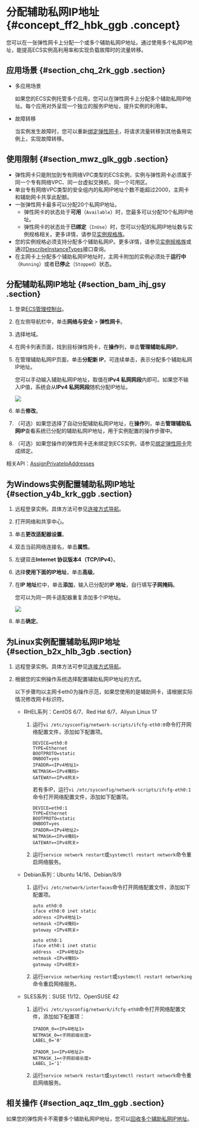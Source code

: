 # 分配辅助私网IP地址 {#concept_ff2_hbk_ggb .concept}

您可以在一张弹性网卡上分配一个或多个辅助私网IP地址。通过使用多个私网IP地址，能提高ECS实例高利用率和实现负载故障时的流量转移。

## 应用场景 {#section_chq_2rk_ggb .section}

-   多应用场景

    如果您的ECS实例托管多个应用，您可以在弹性网卡上分配多个辅助私网IP地址。每个应用对外呈现一个独立的服务IP地址，提升实例的利用率。

-   故障转移

    当实例发生故障时，您可以重新[绑定弹性网卡](cn.zh-CN/网络/弹性网卡/绑定弹性网卡.md#)，将请求流量转移到其他备用实例上，实现故障转移。


## 使用限制 {#section_mwz_glk_ggb .section}

-   弹性网卡只能附加到专有网络VPC类型的ECS实例，实例与弹性网卡必须属于同一个专有网络VPC、同一台虚拟交换机、同一个可用区。
-   单台专有网络VPC类型的安全组内的私网IP地址个数不能超过2000，主网卡和辅助网卡共享此配额。
-   一张弹性网卡最多可以分配20个私网IP地址。
    -   弹性网卡的状态处于**可用**（`Available`）时，您最多可以分配10个私网IP地址。
    -   弹性网卡的状态处于**已绑定**（`InUse`）时，您可以分配的私网IP地址数与实例规格相关。更多详情，请参见[实例规格族](../../../../cn.zh-CN/实例/实例规格族.md#)。
-   您的实例规格必须支持分配多个辅助私网IP。更多详情，请参见[实例规格族](../../../../cn.zh-CN/实例/实例规格族.md#)或通过[DescribeInstanceTypes](../../../../cn.zh-CN/API参考/实例/DescribeInstanceTypes.md#)接口查询。
-   在主网卡上分配多个辅助私网IP地址时，主网卡附加的实例必须处于**运行中**（`Running`）或者**已停止**（`Stopped`）状态。

## 分配辅助私网IP地址 {#section_bam_ihj_gsy .section}

1.  登录[ECS管理控制台](https://ecs.console.aliyun.com/)。
2.  在左侧导航栏中，单击**网络与安全** \> **弹性网卡**。
3.  选择地域。
4.  在网卡列表页面，找到目标弹性网卡，在**操作**列，单击**管理辅助私网IP**。
5.  在管理辅助私网IP页面，单击**分配新 IP**。可连续单击，表示分配多个辅助私网IP地址。

    您可以手动输入辅助私网IP地址，取值在**IPv4 私网网段**内即可。如果您不输入IP值，系统会从**IPv4 私网网段**随机分配IP地址。

    ![](http://static-aliyun-doc.oss-cn-hangzhou.aliyuncs.com/assets/img/83258/155955978747047_zh-CN.png)

6.  单击**修改**。
7.  （可选）如果您选择了自动分配辅助私网IP地址，在**操作**列，单击**管理辅助私网IP**查看系统已分配的辅助私网IP地址，用于实例配置的操作步骤中。
8.  （可选）如果您操作的弹性网卡还未绑定到ECS实例，请参见[绑定弹性网卡](cn.zh-CN/网络/弹性网卡/绑定弹性网卡.md#)完成绑定。

相关API：[AssignPrivateIpAddresses](../../../../cn.zh-CN/API参考/弹性网卡/AssignPrivateIpAddresses.md#)

## 为Windows实例配置辅助私网IP地址 {#section_y4b_krk_ggb .section}

1.  远程登录实例。具体方法可参见[连接方式导航](../../../../cn.zh-CN/实例/连接实例/连接方式导航.md#)。
2.  打开网络和共享中心。
3.  单击**更改适配器设置**。
4.  双击当前网络连接名，单击**属性**。
5.  左键双击**Internet 协议版本4（TCP/IPv4）**。
6.  选择**使用下面的IP地址**，单击**高级**。
7.  在**IP 地址**栏中，单击**添加**，输入已分配的**IP 地址**，自行填写**子网掩码**。

    您可以为同一网卡适配器重复添加多个IP地址。

    ![](http://static-aliyun-doc.oss-cn-hangzhou.aliyuncs.com/assets/img/83258/155955978747049_zh-CN.png)

8.  单击**确定**。

## 为Linux实例配置辅助私网IP地址 {#section_b2x_hlb_3gb .section}

1.  远程登录实例。具体方法可参见[连接方式导航](../../../../cn.zh-CN/实例/连接实例/连接方式导航.md#)。
2.  根据您的实例操作系统选择配置辅助私网IP地址的方式。

    以下步骤均以主网卡eth0为操作示范，如果您使用的是辅助网卡，请根据实际情况修改网卡标识符。

    -   RHEL系列：CentOS 6/7、Red Hat 6/7、Aliyun Linux 17
        1.  运行`vi /etc/sysconfig/network-scripts/ifcfg-eth0:0`命令打开网络配置文件，添加如下配置项。

            ``` {#codeblock_tr9_8mc_60j}
            DEVICE=eth0:0
            TYPE=Ethernet
            BOOTPROTO=static
            ONBOOT=yes
            IPADDR=<IPv4地址1>
            NETMASK=<IPv4掩码>
            GATEWAY=<IPv4网关>
            ```

            若有多IP，运行`vi /etc/sysconfig/network-scripts/ifcfg-eth0:1`命令打开网络配置文件，添加如下配置项。

            ``` {#codeblock_07v_692_ihz}
            DEVICE=eth0:1
            TYPE=Ethernet
            BOOTPROTO=static
            ONBOOT=yes
            IPADDR=<IPv4地址2>
            NETMASK=<IPv4掩码>
            GATEWAY=<IPv4网关>
            ```

        2.  运行`service network restart`或`systemctl restart network`命令重启网络服务。
    -   Debian系列：Ubuntu 14/16、Debian/8/9
        1.  运行`vi /etc/network/interfaces`命令打开网络配置文件，添加如下配置项。

            ``` {#codeblock_3m7_8te_y3m}
            auto eth0:0
            iface eth0:0 inet static
            address <IPv4地址1>
            netmask <IPv4掩码>
            gateway <IPv4网关>
            
            auto eth0:1
            iface eth0:1 inet static
            address  <IPv4地址2>
            netmask <IPv4掩码>
            gateway <IPv4网关>
            ```

        2.  运行`service networking restart`或`systemctl restart networking`命令重启网络服务。
    -   SLES系列：SUSE 11/12、OpenSUSE 42
        1.  运行`vi /etc/sysconfig/network/ifcfg-eth0`命令打开网络配置文件，添加如下配置项：

            ``` {#codeblock_uon_675_v61}
            IPADDR_0=<IPv4地址1>
            NETMASK_0=<子网前缀长度>
            LABEL_0='0'
            
            IPADDR_1=<IPv4地址2>
            NETMASK_1=<子网前缀长度>
            LABEL_1='1'
            ```

        2.  运行`service network restart`或`systemctl restart network`命令重启网络服务。

## 相关操作 {#section_aqz_tlm_ggb .section}

如果您的弹性网卡不需要多个辅助私网IP地址，您可以[回收多个辅助私网IP地址](cn.zh-CN/网络/弹性网卡/回收辅助私网IP地址.md#)。

